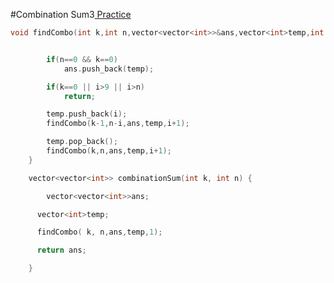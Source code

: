 #Combination Sum3<a href="https://practice.geeksforgeeks.org/problems/combination-sum-iii/1?utm_source=youtube&utm_medium=collab_striver_ytdescription&utm_campaign=combination-sum-iii"> Practice </a>

```cpp
void findCombo(int k,int n,vector<vector<int>>&ans,vector<int>temp,int i){


        if(n==0 && k==0)
            ans.push_back(temp);

        if(k==0 || i>9 || i>n)
            return;

        temp.push_back(i);
        findCombo(k-1,n-i,ans,temp,i+1);

        temp.pop_back();
        findCombo(k,n,ans,temp,i+1);
    }

    vector<vector<int>> combinationSum(int k, int n) {

        vector<vector<int>>ans;

      vector<int>temp;

      findCombo( k, n,ans,temp,1);

      return ans;

    }
```
